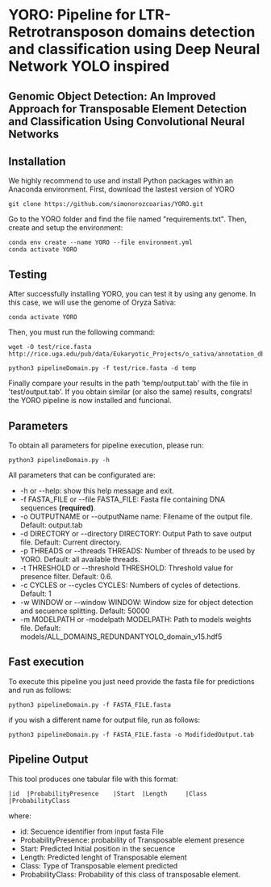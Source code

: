 # YORO: Pipeline for LTR-Retrotransposon domains detection and classification using Deep Neural Network YOLO inspired
## Genomic Object Detection: An Improved Approach for Transposable Element Detection and Classification Using Convolutional Neural Networks


## Installation
<a name="installation"/>

We highly recommend to use and install Python packages within an Anaconda environment. First, download the lastest version of YORO

```
git clone https://github.com/simonorozcoarias/YORO.git
```

Go to the YORO folder and find the file named "requirements.txt". Then, create and setup the environment: 

```
conda env create --name YORO --file environment.yml
conda activate YORO

```

## Testing
After successfully installing YORO, you can test it by using any genome. In this case, we will use the genome of Oryza Sativa:

```
conda activate YORO
```
Then, you must run the following command:

```
wget -O test/rice.fasta http://rice.uga.edu/pub/data/Eukaryotic_Projects/o_sativa/annotation_dbs/pseudomolecules/version_7.0/all.dir/all.con

python3 pipelineDomain.py -f test/rice.fasta -d temp
```

Finally compare your results in the path 'temp/output.tab' with the file in 'test/output.tab'. If you obtain similar (or also the same) results, congrats! the YORO pipeline is now installed and funcional.


## Parameters
To obtain all parameters for pipeline execution, please run: 
```
python3 pipelineDomain.py -h
```
All parameters that can be configurated are:

* -h or --help: show this help message and exit.
* -f FASTA_FILE or --file FASTA_FILE: Fasta file containing DNA sequences **(required)**.
* -o OUTPUTNAME or --outputName name: Filename of the output file. Default: output.tab
* -d DIRECTORY or --directory DIRECTORY: Output Path to save output file. Default: Current directory.
* -p THREADS or --threads THREADS: Number of threads to be used by YORO. Default: all available threads.
* -t THRESHOLD or --threshold THRESHOLD: Threshold value for presence filter. Default: 0.6.
* -c CYCLES or --cycles CYCLES: Numbers of cycles of detections. Default: 1
* -w WINDOW or --window WINDOW: Window size for object detection and secuence splitting. Default: 50000
* -m MODELPATH  or -modelpath MODELPATH: Path to models weights file. Default: models/ALL_DOMAINS_REDUNDANTYOLO_domain_v15.hdf5


## Fast execution
To execute this pipeline you just need provide the fasta file for predictions and run as follows:

```
python3 pipelineDomain.py -f FASTA_FILE.fasta
```
if you wish a different name for output file, run as follows:
```
python3 pipelineDomain.py -f FASTA_FILE.fasta -o ModifidedOutput.tab
```

## Pipeline Output
This tool produces one tabular file with this format:

```
|id	 |ProbabilityPresence	 |Start	 |Length	 |Class	 |ProbabilityClass

```
where:
* id: Secuence identifier from input fasta File
* ProbabilityPresence: probability of Transposable element presence 
* Start: Predicted Initial position in the secuence
* Length: Predicted lenght of Transposable element
* Class: Type of Transposable element predicted
* ProbabilityClass: Probability of this class of transposable element.


